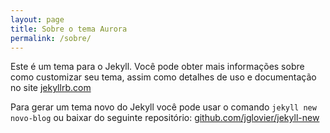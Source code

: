 ```yaml
---
layout: page
title: Sobre o tema Aurora
permalink: /sobre/
---
```

Este é um tema para o Jekyll. Você pode obter mais informações sobre como
customizar seu tema, assim como detalhes de uso e documentação no site [jekyllrb.com]

Para gerar um tema novo do Jekyll você pode usar o comando 
`jekyll new novo-blog` ou baixar do seguinte repositório: [github.com/jglovier/jekyll-new]

[jekyllrb.com]: http://jekyllrb.com/ "jekyllrb.com"
[github.com/jglovier/jekyll-new]: https://github.com/jglovier/jekyll-new "github.com/jglovier/jekyll-new"
